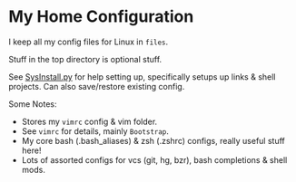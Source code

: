  My Home Configuration
======================

I keep all my config files for Linux in `files`.

Stuff in the top directory is optional stuff.

See [SysInstall.py](https://github.com/starcraftman/.my_scripts/blob/master/SysInstall.py) for help
setting up, specifically setups up links & shell projects. Can also save/restore existing config.

Some Notes:
* Stores my `vimrc` config & vim folder.
* See `vimrc` for details, mainly `Bootstrap`.
* My core bash (.bash_aliases) & zsh (.zshrc) configs, really useful stuff here!
* Lots of assorted configs for vcs (git, hg, bzr), bash completions & shell mods.
